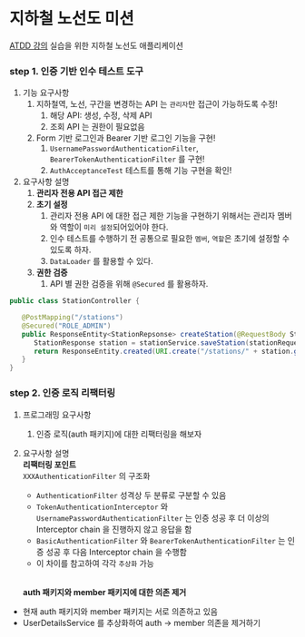 # 지하철 노선도 미션
[ATDD 강의](https://edu.nextstep.camp/c/R89PYi5H) 실습을 위한 지하철 노선도 애플리케이션

### step 1. 인증 기반 인수 테스트 도구
1. 기능 요구사항
   1. 지하철역, 노선, 구간을 변경하는 API 는 `관리자`만 접근이 가능하도록 수정!
      1. 해당 API: 생성, 수정, 삭제 API
      2. 조회 API 는 권한이 필요없음
   2. Form 기반 로그인과 Bearer 기반 로그인 기능을 구현!
      1. `UsernamePasswordAuthenticationFilter`, `BearerTokenAuthenticationFilter` 를 구현!
      2. `AuthAcceptanceTest` 테스트를 통해 기능 구현을 확인!
2. 요구사항 설명
   1. **관리자 전용 API 접근 제한**
   2. **초기 설정**
      1. 관리자 전용 API 에 대한 접근 제한 기능을 구현하기 위해서는 관리자 멤버와 역할이 `미리 설정`되어있어야 한다.
      2. 인수 테스트를 수행하기 전 공통으로 필요한 `멤버`, `역할`은 초기에 설정할 수 있도록 하자.
      3. `DataLoader` 를 활용할 수 있다.
   3. **권한 검증**
      1. API 별 권한 검증을 위해 `@Secured` 를 활용하자.
```java
public class StationController {

   @PostMapping("/stations")
   @Secured("ROLE_ADMIN")
   public ResponseEntity<StationRepsonse> createStation(@RequestBody StationRequest stationRequest) {
      StationResponse station = stationService.saveStation(stationRequest);
      return ResponseEntity.created(URI.create("/stations/" + station.getId())).body(station);
   }
}
```

### step 2. 인증 로직 리팩터링
1. 프로그래밍 요구사항
   1. 인증 로직(auth 패키지)에 대한 리팩터링을 해보자
2. 요구사항 설명 
   <br> **리팩터링 포인트** <br>
   `XXXAuthenticationFilter` 의 구조화
   - `AuthenticationFilter` 성격상 두 분류로 구분할 수 있음
   - `TokenAuthenticationInterceptor` 와 `UsernamePasswordAuthenticationFilter` 는 인증 성공 후 더 이상의 Interceptor chain 을 진행하지 않고 응답을 함
   - `BasicAuthenticationFilter` 와 `BearerTokenAuthenticationFilter` 는 인증 성공 후 다음 Interceptor chain 을 수행함
   - 이 차이를 참고하여 각각 `추상화` 가능

    <br>**auth 패키지와 member 패키지에 대한 의존 제거**
  - 현재 auth 패키지와 member 패키지는 서로 의존하고 있음
  - UserDetailsService 를 추상화하여 auth -> member 의존을 제거하기